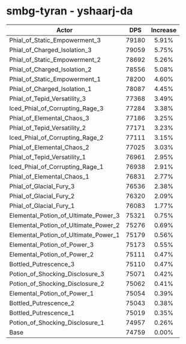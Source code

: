 # smbg-tyran - yshaarj-da
| Actor | DPS | Increase |
|---|:---:|:---:|
|Phial_of_Static_Empowerment_3|79180|5.91%|
|Phial_of_Charged_Isolation_3|79059|5.75%|
|Phial_of_Static_Empowerment_2|78692|5.26%|
|Phial_of_Charged_Isolation_2|78556|5.08%|
|Phial_of_Static_Empowerment_1|78200|4.60%|
|Phial_of_Charged_Isolation_1|78087|4.45%|
|Phial_of_Tepid_Versatility_3|77368|3.49%|
|Iced_Phial_of_Corrupting_Rage_3|77284|3.38%|
|Phial_of_Elemental_Chaos_3|77186|3.25%|
|Phial_of_Tepid_Versatility_2|77171|3.23%|
|Iced_Phial_of_Corrupting_Rage_2|77111|3.15%|
|Phial_of_Elemental_Chaos_2|77025|3.03%|
|Phial_of_Tepid_Versatility_1|76961|2.95%|
|Iced_Phial_of_Corrupting_Rage_1|76938|2.91%|
|Phial_of_Elemental_Chaos_1|76831|2.77%|
|Phial_of_Glacial_Fury_3|76536|2.38%|
|Phial_of_Glacial_Fury_2|76320|2.09%|
|Phial_of_Glacial_Fury_1|76083|1.77%|
|Elemental_Potion_of_Ultimate_Power_3|75321|0.75%|
|Elemental_Potion_of_Ultimate_Power_2|75276|0.69%|
|Elemental_Potion_of_Ultimate_Power_1|75179|0.56%|
|Elemental_Potion_of_Power_3|75173|0.55%|
|Elemental_Potion_of_Power_2|75111|0.47%|
|Bottled_Putrescence_3|75110|0.47%|
|Potion_of_Shocking_Disclosure_3|75071|0.42%|
|Potion_of_Shocking_Disclosure_2|75062|0.41%|
|Elemental_Potion_of_Power_1|75054|0.39%|
|Bottled_Putrescence_2|75043|0.38%|
|Bottled_Putrescence_1|75019|0.35%|
|Potion_of_Shocking_Disclosure_1|74957|0.26%|
|Base|74759|0.00%|
